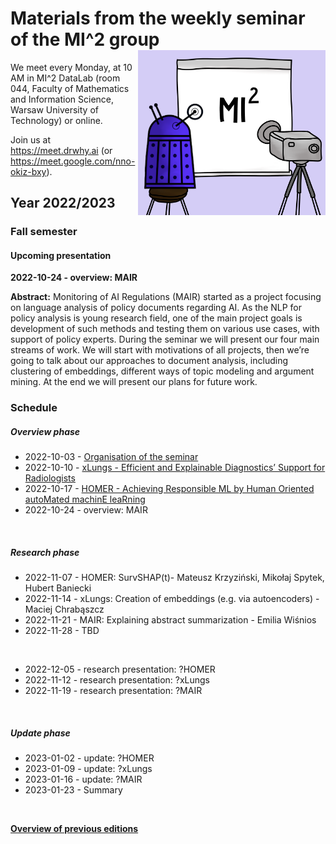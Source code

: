 # Materials from the weekly seminar of the MI^2 group  <img src="prezentacja.png" align="right" width="300"/>

We meet every Monday, at 10 AM in MI^2 DataLab (room 044, Faculty of Mathematics and Information Science, Warsaw University of Technology) or online.

Join us at https://meet.drwhy.ai (or https://meet.google.com/nno-okiz-bxy).

## Year 2022/2023

### Fall semester

#### Upcoming presentation

**2022-10-24 - overview: MAIR**

**Abstract:** Monitoring of AI Regulations (MAIR) started as a project focusing on language analysis of policy documents regarding AI. As the NLP for policy analysis is young research field, one of the main project goals is development of such methods and testing them on various use cases, with support of policy experts. During the seminar we will present our four main streams of work. We will start with motivations of all projects, then we’re going to talk about our approaches to document analysis, including clustering of embeddings, different ways of topic modeling and argument mining. At the end we will present our plans for future work.

### Schedule

##### Overview phase

* 2022-10-03 - [Organisation of the seminar](https://github.com/MI2DataLab/MI2DataLab_Seminarium/blob/master/2022/2022_10_03_Winter_2022_Seminar_Org/2022_10_03_Winter_2022_Seminar_Org.pdf)
* 2022-10-10 - [xLungs - Efficient and Explainable Diagnostics’ Support for Radiologists](https://github.com/MI2DataLab/MI2DataLab_Seminarium/blob/master/2022/2022_10_10_Overview_xLungs/xLungs%20-%20overview%20presentation.pdf)
* 2022-10-17 - [HOMER - Achieving Responsible ML by Human Oriented autoMated machinE leaRning](https://github.com/MI2DataLab/MI2DataLab_Seminarium/blob/master/2022/2022_10_17_Overview_HOMER/HOMER-overview-presentation.pdf)
* 2022-10-24 - overview: MAIR

<br/>

##### Research phase

* 2022-11-07 - HOMER: SurvSHAP(t)- Mateusz Krzyziński, Mikołaj Spytek, Hubert Baniecki
* 2022-11-14 - xLungs: Creation of embeddings (e.g. via autoencoders)  - Maciej Chrabąszcz
* 2022-11-21 - MAIR: Explaining abstract summarization - Emilia Wiśnios
* 2022-11-28 - TBD
<br/>

* 2022-12-05 - research presentation: ?HOMER
* 2022-11-12 - research presentation: ?xLungs
* 2022-11-19 - research presentation: ?MAIR
<br/>

##### Update phase

* 2023-01-02 - update: ?HOMER
* 2023-01-09 - update: ?xLungs
* 2023-01-16 - update: ?MAIR
* 2023-01-23 - Summary
<br/>

[**Overview of previous editions**](https://github.com/MI2DataLab/MI2DataLab_Seminarium/blob/master/README_ARCHIVE.md) 
